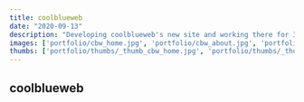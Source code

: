 ```yaml
---
title: coolblueweb
date: "2020-09-13"
description: "Developing coolblueweb's new site and working there for 3 1/2 years"
images: ['portfolio/cbw_home.jpg', 'portfolio/cbw_about.jpg', 'portfolio/cbw_custom.jpg']
thumbs: ['portfolio/thumbs/_thumb_cbw_home.jpg', 'portfolio/thumbs/_thumb_cbw_about.jpg', 'portfolio/thumbs/_thumb_cbw_custom.jpg']
---
```


## coolblueweb